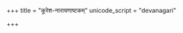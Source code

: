 +++
title = "कूरेश-नारायणाष्टकम्"
unicode_script = "devanagari"

+++
<div class="js_include" includetitle="true" newlevelforh1="2" unfilled url="/kAvyam/laxyam/padyam/stotram/kuresha-shrIvatsAnka-mishraH/nArAyaNAShTakam/"></div>
